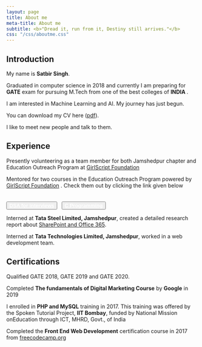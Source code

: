 ```yaml
---
layout: page
title: About me
meta-title: About me
subtitle: <b>"Dread it, run from it, Destiny still arrives."</b>
css: "/css/aboutme.css"
---
```

<div id="aboutme-section">
	
<h2> Introduction </h2>

<p class="about-text">
  <span class="fa fa-star about-icon"></span>
  My name is <b>Satbir Singh</b>. 
</p>

<p class="about-text">
  <span class="fa fa-graduation-cap about-icon"></span>
	Graduated in computer science in 2018 and currently I am preparing for <b>GATE</b> exam for pursuing M.Tech from one of the best colleges of <b>INDIA </b>.
</p>

<p class="about-text">
  <span class="fa fa-code about-icon"></span>
  I am interested in Machine Learning and AI. My journey has just begun.   
</p>

<p class="about-text">
  <span class="fa fa-file-text-o about-icon"></span>
  You can download my CV here (<a href="/files/Resume V.5.1.pdf">pdf</a>).
</p>

<p class="about-text">
  <span class="fa fa-heart about-icon"></span>
  I like to meet new people and talk to them.
</p>

<h2> Experience </h2>

<p class="about-text">
  <span class="fa fa-briefcase about-icon"></span>
	Presently volunteering as a team member for both Jamshedpur chapter and Education Outreach Program at  <a href="https://www.girlscript.tech/home">GirlScript Foundation</a> 
</p>

<p class="about-text">
  <span class="fa fa-briefcase about-icon"></span>
	Mentored for two courses in the Education Outreach Program powered by <a href="https://www.girlscript.tech/home">GirlScript Foundation</a> . Check them out by clicking the link given below
</p>

<p class="about-text">
	<button class="btn btn-sm btn-info"><a href="https://py93.github.io/DSA-for-Interviews-GirlScript-EOP/" style="color: white;"><b>DSA for interviews</b></a></button>
	&nbsp;
	<button class="btn btn-sm btn-info" style="margin-top: 20px;" ><a href="https://ribtas007.github.io/GS-EOP-C-programming/" style="color: white;" ><b>C Programming</b></a></button>
</p>


<p class="about-text">
  <span class="fa fa-briefcase about-icon"></span>
  Interned at <b>Tata Steel Limited, Jamshedpur</b>, created a detailed research report about <a href="https://ribtas007.github.io/SharePoint-and-Office-365/">SharePoint and Office 365</a>.
</p>

<p class="about-text">
  <span class="fa fa-briefcase about-icon"></span>
  Interned at <b>Tata Technologies Limited, Jamshedpur</b>, worked in a web development team.
</p>

<h2> Certifications </h2>
	
<p class="about-text">
  <span class="fa fa-star about-icon"></span>
   Qualified GATE 2018, GATE 2019 and GATE 2020.   
</p> 

<p class="about-text">
  <span class="fa fa-code about-icon"></span>
	Completed <b>The fundamentals of Digital Marketing Course</b> by <b>Google</b> in 2019
</p>

<p class="about-text">
  <span class="fa fa-code about-icon"></span>
	I enrolled in <b>PHP and MySQL</b> training in 2017. This training was offered by the Spoken Tutorial Project, <b>IIT Bombay</b>, funded by National Mission onEducation through ICT, MHRD, Govt., of India
</p>

<p class="about-text">
  <span class="fa fa-code about-icon"></span>
	Completed the <b>Front End Web Development</b> certification course in 2017 from <a href="https://www.freecodecamp.org/">freecodecamp.org</a>
</p>



</div>

